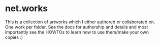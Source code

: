 # net.works
This is a collection of artworks which I either authored or collaborated on. One work per folder. See the docs for authorship and details and most importantly see the HOWTOs to learn how to use them/make your own copies :)

